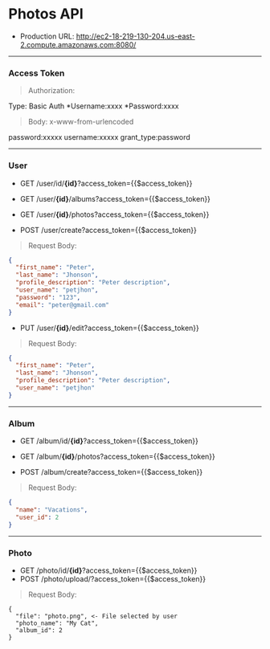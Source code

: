 # Photos API
* Production URL: http://ec2-18-219-130-204.us-east-2.compute.amazonaws.com:8080/

---
### Access Token

> Authorization:

Type: Basic Auth
      *Username:xxxx
      *Password:xxxx

> Body:  x-www-from-urlencoded

password:xxxxx
username:xxxxx
grant_type:password

---
### User

* GET  /user/id/**{id}**?access_token={{$access_token}}
* GET  /user/**{id}**/albums?access_token={{$access_token}}
* GET  /user/**{id}**/photos?access_token={{$access_token}}

* POST /user/create?access_token={{$access_token}}
> Request Body:
```json
{
  "first_name": "Peter",
  "last_name": "Jhonson",
  "profile_description": "Peter description",
  "user_name": "petjhon",
  "password": "123",
  "email": "peter@gmail.com"
}
```

* PUT /user/**{id}**/edit?access_token={{$access_token}}
> Request Body:
```json
{
  "first_name": "Peter",
  "last_name": "Jhonson",
  "profile_description": "Peter description",
  "user_name": "petjhon"
}
```

---
### Album

* GET  /album/id/**{id}**?access_token={{$access_token}}
* GET  /album/**{id}**/photos?access_token={{$access_token}}

* POST /album/create?access_token={{$access_token}}
> Request Body:
```json
{
  "name": "Vacations",
  "user_id": 2
}
```

---
### Photo

* GET  /photo/id/**{id}**?access_token={{$access_token}}
* POST /photo/upload/?access_token={{$access_token}}
> Request Body:
```
{
  "file": "photo.png", <- File selected by user
  "photo_name": "My Cat",
  "album_id": 2
}
```
